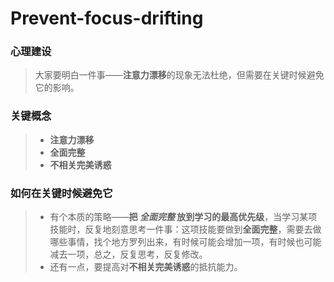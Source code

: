 # Prevent-focus-drifting

### 心理建设

> 大家要明白一件事——**注意力漂移**的现象无法杜绝，但需要在关键时候避免它的影响。



### 关键概念

> + **注意力漂移**
> + **全面完整**
> + **不相关完美诱惑**



### 如何在关键时候避免它

> + 有个本质的策略——**把 *全面完整* 放到学习的最高优先级**，当学习某项技能时，反复地刻意思考一件事：这项技能要做到**全面完整**，需要去做哪些事情，找个地方罗列出来，有时候可能会增加一项，有时候也可能减去一项，总之，反复思考，反复修改。
> + 还有一点，要提高对**不相关完美诱惑**的抵抗能力。
